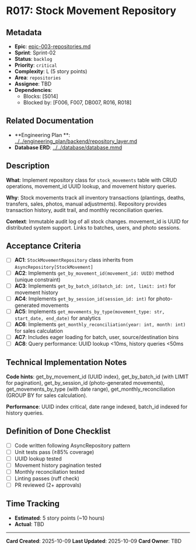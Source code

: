 # R017: Stock Movement Repository

## Metadata

- **Epic**: [epic-003-repositories.md](../../02_epics/epic-003-repositories.md)
- **Sprint**: Sprint-02
- **Status**: `backlog`
- **Priority**: `critical`
- **Complexity**: L (5 story points)
- **Area**: `repositories`
- **Assignee**: TBD
- **Dependencies**:
    - Blocks: [S014]
    - Blocked by: [F006, F007, DB007, R016, R018]

## Related Documentation

- **Engineering Plan
  **: [../../engineering_plan/backend/repository_layer.md](../../engineering_plan/backend/repository_layer.md)
- **Database ERD**: [../../database/database.mmd](../../database/database.mmd#L178-L194)

## Description

**What**: Implement repository class for `stock_movements` table with CRUD operations, movement_id
UUID lookup, and movement history queries.

**Why**: Stock movements track all inventory transactions (plantings, deaths, transfers, sales,
photos, manual adjustments). Repository provides transaction history, audit trail, and monthly
reconciliation queries.

**Context**: Immutable audit log of all stock changes. movement_id is UUID for distributed system
support. Links to batches, users, and photo sessions.

## Acceptance Criteria

- [ ] **AC1**: `StockMovementRepository` class inherits from `AsyncRepository[StockMovement]`
- [ ] **AC2**: Implements `get_by_movement_id(movement_id: UUID)` method (unique constraint)
- [ ] **AC3**: Implements `get_by_batch_id(batch_id: int, limit: int)` for movement history
- [ ] **AC4**: Implements `get_by_session_id(session_id: int)` for photo-generated movements
- [ ] **AC5**: Implements `get_movements_by_type(movement_type: str, start_date, end_date)` for
  analytics
- [ ] **AC6**: Implements `get_monthly_reconciliation(year: int, month: int)` for sales calculation
- [ ] **AC7**: Includes eager loading for batch, user, source/destination bins
- [ ] **AC8**: Query performance: UUID lookup <10ms, history queries <50ms

## Technical Implementation Notes

**Code hints**: get_by_movement_id (UUID index), get_by_batch_id (with LIMIT for pagination),
get_by_session_id (photo-generated movements), get_movements_by_type (with date range),
get_monthly_reconciliation (GROUP BY for sales calculation).

**Performance**: UUID index critical, date range indexed, batch_id indexed for history queries.

## Definition of Done Checklist

- [ ] Code written following AsyncRepository pattern
- [ ] Unit tests pass (≥85% coverage)
- [ ] UUID lookup tested
- [ ] Movement history pagination tested
- [ ] Monthly reconciliation tested
- [ ] Linting passes (ruff check)
- [ ] PR reviewed (2+ approvals)

## Time Tracking

- **Estimated**: 5 story points (~10 hours)
- **Actual**: TBD

---

**Card Created**: 2025-10-09
**Last Updated**: 2025-10-09
**Card Owner**: TBD
